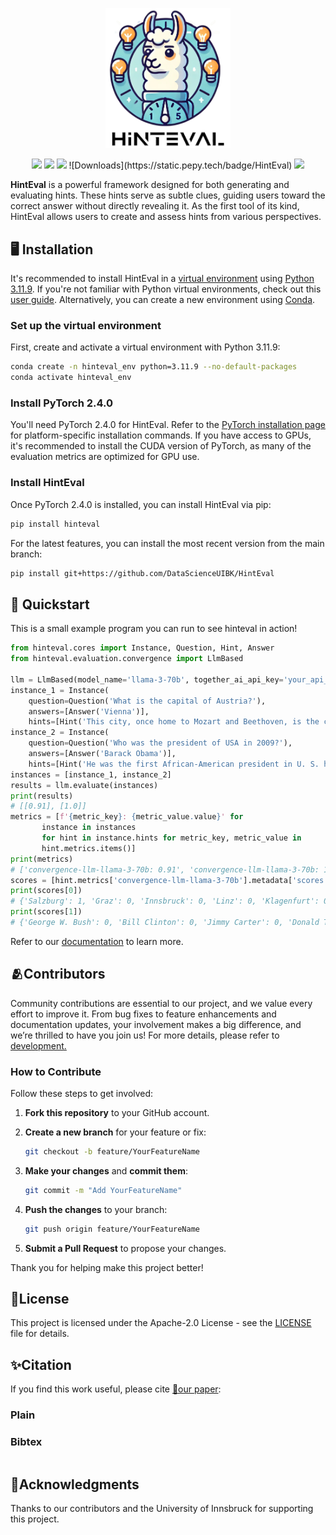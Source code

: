 <p align="center">
  <img src="./docs/source/_static/imgs/hinteval-logo.png" width="200" />
</p>

<p align="center">
  <a href="http://hinteval.readthedocs.io/"><img src="https://img.shields.io/static/v1?label=Documentation&message=HintEval&color=20BEFF&logo=Read the Docs"></a>
  <a href=""><img src="https://img.shields.io/static/v1?label=Paper&message=ArXiv&color=green&logo=arXiv"></a>
  <a href="https://opensource.org/license/apache-2-0"><img src="https://img.shields.io/static/v1?label=License&message=Apache-2.0&color=red"></a>
  ![Downloads](https://static.pepy.tech/badge/HintEval)
  <a href="https://pypi.org/project/hinteval"><img src="https://img.shields.io/static/v1?label=Version&message=0.0.1&color=orange&logo=Python"></a>
</p>

**HintEval** is a powerful framework designed for both generating and evaluating hints. These hints serve as subtle clues, guiding users toward the correct answer without directly revealing it. As the first tool of its kind, HintEval allows users to create and assess hints from various perspectives. 

## 🖥️ Installation

It's recommended to install HintEval in a [virtual environment](https://docs.python.org/3/library/venv.html) using [Python 3.11.9](https://www.python.org/downloads/release/python-3119/). If you're not familiar with Python virtual environments, check out this [user guide](https://packaging.python.org/guides/installing-using-pip-and-virtual-environments/). Alternatively, you can create a new environment using [Conda](https://anaconda.org/anaconda/conda).

### Set up the virtual environment

First, create and activate a virtual environment with Python 3.11.9:

```bash
conda create -n hinteval_env python=3.11.9 --no-default-packages
conda activate hinteval_env
```

### Install PyTorch 2.4.0

You'll need PyTorch 2.4.0 for HintEval. Refer to the [PyTorch installation page](https://pytorch.org/get-started/previous-versions/) for platform-specific installation commands. If you have access to GPUs, it's recommended to install the CUDA version of PyTorch, as many of the evaluation metrics are optimized for GPU use.

### Install HintEval

Once PyTorch 2.4.0 is installed, you can install HintEval via pip:

```bash
pip install hinteval
```

For the latest features, you can install the most recent version from the main branch:

```bash
pip install git+https://github.com/DataScienceUIBK/HintEval
```

## 🏃 Quickstart

This is a small example program you can run to see hinteval in action!

```python
from hinteval.cores import Instance, Question, Hint, Answer
from hinteval.evaluation.convergence import LlmBased

llm = LlmBased(model_name='llama-3-70b', together_ai_api_key='your_api_key', enable_tqdm=True)
instance_1 = Instance(
    question=Question('What is the capital of Austria?'),
    answers=[Answer('Vienna')],
    hints=[Hint('This city, once home to Mozart and Beethoven, is the capital of Austria.')])
instance_2 = Instance(
    question=Question('Who was the president of USA in 2009?'),
    answers=[Answer('Barack Obama')],
    hints=[Hint('He was the first African-American president in U. S. history.')])
instances = [instance_1, instance_2]
results = llm.evaluate(instances)
print(results)
# [[0.91], [1.0]]
metrics = [f'{metric_key}: {metric_value.value}' for
       instance in instances
       for hint in instance.hints for metric_key, metric_value in
       hint.metrics.items()]
print(metrics)
# ['convergence-llm-llama-3-70b: 0.91', 'convergence-llm-llama-3-70b: 1.0']
scores = [hint.metrics['convergence-llm-llama-3-70b'].metadata['scores'] for inst in instances for hint in inst.hints]
print(scores[0])
# {'Salzburg': 1, 'Graz': 0, 'Innsbruck': 0, 'Linz': 0, 'Klagenfurt': 0, 'Bregenz': 0, 'Wels': 0, 'St. Pölten': 0, 'Eisenstadt': 0, 'Sankt Johann impong': 0, 'Vienna': 1}
print(scores[1])
# {'George W. Bush': 0, 'Bill Clinton': 0, 'Jimmy Carter': 0, 'Donald Trump': 0, 'Joe Biden': 0, 'Ronald Reagan': 0, 'Richard Nixon': 0, 'Gerald Ford': 0, 'Franklin D. Roosevelt': 0, 'Theodore Roosevelt': 0, 'Barack Obama': 1}
```

Refer to our [documentation](http://hinteval.readthedocs.io/) to learn more.

## 🫂Contributors

Community contributions are essential to our project, and we value every effort to improve it. From bug fixes to feature enhancements and documentation updates, your involvement makes a big difference, and we’re thrilled to have you join us! For more details, please refer to [development.](DEVELOPMENT.md)

### How to Contribute

Follow these steps to get involved:

1. **Fork this repository** to your GitHub account.

2. **Create a new branch** for your feature or fix:

   ```bash
   git checkout -b feature/YourFeatureName
   ```

3. **Make your changes** and **commit them**:

   ```bash
   git commit -m "Add YourFeatureName"
   ```

4. **Push the changes** to your branch:

   ```bash
   git push origin feature/YourFeatureName
   ```

5. **Submit a Pull Request** to propose your changes.

Thank you for helping make this project better!


## 🪪License
This project is licensed under the Apache-2.0 License - see the [LICENSE](LICENSE) file for details.

## ✨Citation
If you find this work useful, please cite [📜our paper]():
### Plain
### Bibtex
```bibtex

```

## 🙏Acknowledgments
Thanks to our contributors and the University of Innsbruck for supporting this project.
